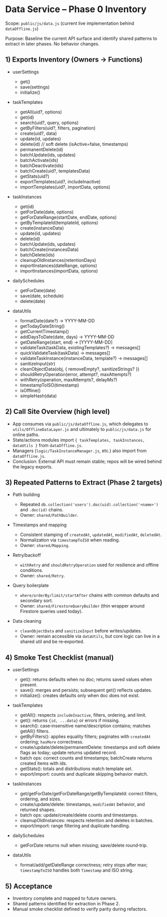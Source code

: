 # Data Service – Phase 0 Inventory

Scope: `public/js/data.js` (current live implementation behind `dataOffline.js`)

Purpose: Baseline the current API surface and identify shared patterns to extract in later phases. No behavior changes.

## 1) Exports Inventory (Owners → Functions)

- userSettings
  - get()
  - save(settings)
  - initialize()

- taskTemplates
  - getAll(uid?, options)
  - get(id)
  - search(uid?, query, options)
  - getByFilters(uid?, filters, pagination)
  - create(uid?, data)
  - update(id, updates)
  - delete(id)                 // soft delete (isActive=false, timestamps)
  - permanentDelete(id)
  - batchUpdate(ids, updates)
  - batchActivate(ids)
  - batchDeactivate(ids)
  - batchCreate(uid?, templatesData)
  - getStats(uid?)
  - exportTemplates(uid?, includeInactive)
  - importTemplates(uid?, importData, options)

- taskInstances
  - get(id)
  - getForDate(date, options)
  - getForDateRange(startDate, endDate, options)
  - getByTemplateId(templateId, options)
  - create(instanceData)
  - update(id, updates)
  - delete(id)
  - batchUpdate(ids, updates)
  - batchCreate(instancesData)
  - batchDelete(ids)
  - cleanupOldInstances(retentionDays)
  - exportInstances(dateRange, options)
  - importInstances(importData, options)

- dailySchedules
  - getForDate(date)
  - save(date, schedule)
  - delete(date)

- dataUtils
  - formatDate(date?) → YYYY-MM-DD
  - getTodayDateString()
  - getCurrentTimestamp()
  - addDaysToDate(date, days) → YYYY-MM-DD
  - getDateRange(start, end) → [YYYY-MM-DD]
  - validateTask(taskData, existingTemplates?) → messages[]
  - quickValidateTask(taskData) → messages[]
  - validateTaskInstance(instanceData, template?) → messages[]
  - sanitizeInput(str)
  - cleanObjectData(obj, { removeEmpty?, sanitizeStrings? })
  - shouldRetryOperation(error, attempt?, maxAttempts?)
  - withRetry(operation, maxAttempts?, delayMs?)
  - timestampToISO(timestamp)
  - isOffline()
  - simpleHash(data)

## 2) Call Site Overview (high level)

- App consumes via `public/js/dataOffline.js`, which delegates to `utils/OfflineDataLayer.js` and ultimately to `public/js/data.js` for online paths.
- State/actions modules import `{ taskTemplates, taskInstances, dataUtils }` from `dataOffline.js`.
- Managers (`logic/TaskInstanceManager.js`, etc.) also import from `dataOffline.js`.
- Conclusion: External API must remain stable; repos will be wired behind the legacy exports.

## 3) Repeated Patterns to Extract (Phase 2 targets)

- Path building
  - Repeated `db.collection('users').doc(uid).collection('<name>')` and `.doc(id)` chains.
  - Owner: `shared/PathBuilder`.

- Timestamps and mapping
  - Consistent stamping of `createdAt`, `updatedAt`, `modifiedAt`, `deletedAt`.
  - Normalization via `timestampToISO` when reading.
  - Owner: `shared/Mapping`.

- Retry/backoff
  - `withRetry` and `shouldRetryOperation` used for resilience and offline conditions.
  - Owner: `shared/Retry`.

- Query boilerplate
  - `where/orderBy/limit/startAfter` chains with common defaults and secondary sort.
  - Owner: `shared/FirestoreQueryBuilder` (thin wrapper around Firestore queries used today).

- Data cleaning
  - `cleanObjectData` and `sanitizeInput` before writes/updates.
  - Owner: remain accessible via `dataUtils`, but core logic can live in a shared util and be re‑exported.

## 4) Smoke Test Checklist (manual)

- userSettings
  - get(): returns defaults when no doc; returns saved values when present.
  - save(): merges and persists; subsequent get() reflects updates.
  - initialize(): creates defaults only when doc does not exist.

- taskTemplates
  - getAll(): respects `includeInactive`, filters, ordering, and limit.
  - get(): returns `{id, ...data}` or errors if missing.
  - search(): case‑insensitive name/description contains; matches getAll() filters.
  - getByFilters(): applies equality filters; paginates with `createdAt` ordering; `hasMore` correctness.
  - create/update/delete/permanentDelete: timestamps and soft delete flags as today; update returns updated record.
  - batch ops: correct counts and timestamps; batchCreate returns created items with ids.
  - getStats(): totals and distributions match template set.
  - export/import: counts and duplicate skipping behavior match.

- taskInstances
  - get/getForDate/getForDateRange/getByTemplateId: correct filters, ordering, and sizes.
  - create/update/delete: timestamps, `modifiedAt` behavior, and returned shapes.
  - batch ops: update/create/delete counts and timestamps.
  - cleanupOldInstances: respects retention and deletes in batches.
  - export/import: range filtering and duplicate handling.

- dailySchedules
  - getForDate returns null when missing; save/delete round‑trip.

- dataUtils
  - format/add/getDateRange correctness; retry stops after max; `timestampToISO` handles both `Timestamp` and ISO string.

## 5) Acceptance

- Inventory complete and mapped to future owners.
- Shared patterns identified for extraction in Phase 2.
- Manual smoke checklist defined to verify parity during refactors.

